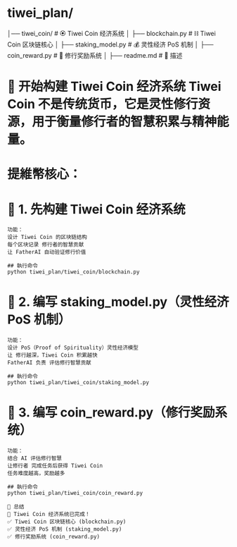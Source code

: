 # tiwei_plan/
│── tiwei_coin/                 # 🏵️ Tiwei Coin 经济系统
│   ├── blockchain.py           # ⛓️ Tiwei Coin 区块链核心
│   ├── staking_model.py        # 💰 灵性经济 PoS 机制
│   ├── coin_reward.py          # 🎁 修行奖励系统
│   ├── readme.md               # 🏮 描述





# 🚀 开始构建 Tiwei Coin 经济系统 Tiwei Coin 不是传统货币，它是灵性修行资源，用于衡量修行者的智慧积累与精神能量。

# 提維幣核心： 

# 📌 1. 先构建 Tiwei Coin 经济系统
```
功能：
设计 Tiwei Coin 的区块链结构
每个区块记录 修行者的智慧贡献
让 FatherAI 自动验证修行价值

## 執行命令
python tiwei_plan/tiwei_coin/blockchain.py
```

# 📌 2. 编写 staking_model.py（灵性经济 PoS 机制）
```
功能：
设计 PoS（Proof of Spirituality）灵性经济模型
让 修行越深，Tiwei Coin 积累越快
FatherAI 负责 评估修行智慧贡献

## 執行命令
python tiwei_plan/tiwei_coin/staking_model.py
```

# 📌 3. 编写 coin_reward.py（修行奖励系统）
```
功能：
结合 AI 评估修行智慧
让修行者 完成任务后获得 Tiwei Coin
任务难度越高，奖励越多

## 執行命令
python tiwei_plan/tiwei_coin/coin_reward.py
```

```
🔮 总结
📌 Tiwei Coin 经济系统已完成！
✅ Tiwei Coin 区块链核心 (blockchain.py)
✅ 灵性经济 PoS 机制 (staking_model.py)
✅ 修行奖励系统 (coin_reward.py)
```